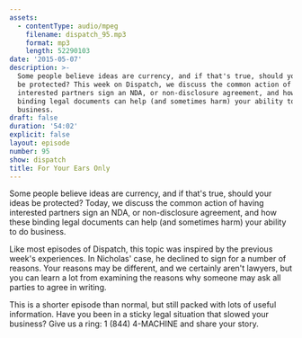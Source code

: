 ```yaml
---
assets:
  - contentType: audio/mpeg
    filename: dispatch_95.mp3
    format: mp3
    length: 52290103
date: '2015-05-07'
description: >-
  Some people believe ideas are currency, and if that's true, should your ideas
  be protected? This week on Dispatch, we discuss the common action of having
  interested partners sign an NDA, or non-disclosure agreement, and how these
  binding legal documents can help (and sometimes harm) your ability to do
  business.
draft: false
duration: '54:02'
explicit: false
layout: episode
number: 95
show: dispatch
title: For Your Ears Only
---
```

Some people believe ideas are currency, and if that's true, should your ideas be protected? Today, we discuss the common action of having interested partners sign an NDA, or non-disclosure agreement, and how these binding legal documents can help (and sometimes harm) your ability to do business.

Like most episodes of Dispatch, this topic was inspired by the previous week's experiences. In Nicholas' case, he declined to sign for a number of reasons. Your reasons may be different, and we certainly aren't lawyers, but you can learn a lot from examining the reasons why someone may ask all parties to agree in writing.

This is a shorter episode than normal, but still packed with lots of useful information. Have you been in a sticky legal situation that slowed your business? Give us a ring: 1 (844) 4-MACHINE and share your story.
